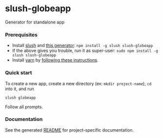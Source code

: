 # slush-globeapp

Generator for standalone app

### Prerequisites

- Install [slush](https://github.com/slushjs/slush) and [this generator](https://www.npmjs.com/package/slush-globeapp): `npm install -g slush slush-globeapp`
- If the above gives you trouble, run it as super-user: `sudo npm install -g slush slush-globeapp`
- Install [yarn](https://yarnpkg.com/) by [following these instructions](https://yarnpkg.com/en/docs/install).

### Quick start
To create a new app, create a new directory (ex: `mkdir project-name`), `cd` into it, and run
    
    slush globeapp

Follow all prompts.

### Documentation

See the generated [README](https://github.com/BostonGlobe/slush-globeapp/blob/master/templates/default/README.md) for project-specific documentation.
